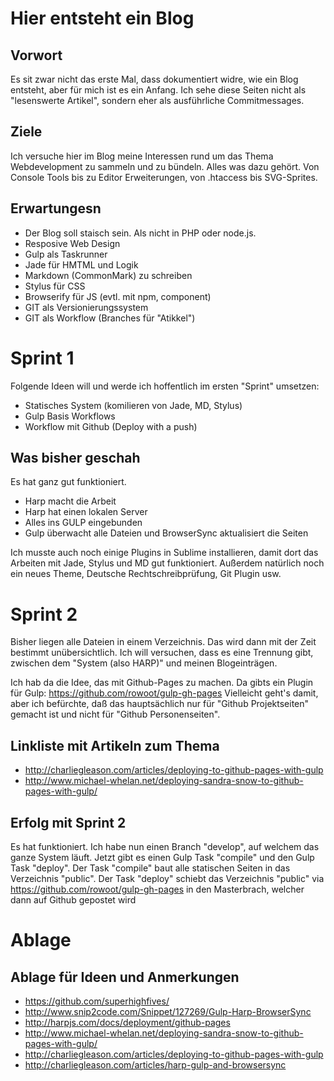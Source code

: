 # Hier entsteht ein Blog

## Vorwort
Es sit zwar nicht das erste Mal, dass dokumentiert widre, wie ein Blog entsteht, aber für mich ist es ein Anfang.
Ich sehe diese Seiten nicht als "lesenswerte Artikel", sondern eher als ausführliche Commitmessages.

## Ziele
Ich versuche hier im Blog meine Interessen rund um das Thema Webdevelopment zu sammeln und zu bündeln.
Alles was dazu gehört. Von Console Tools bis zu Editor Erweiterungen, von .htaccess bis SVG-Sprites.

## Erwartungesn
* Der Blog soll staisch sein. Als nicht in PHP oder node.js.
* Resposive Web Design
* Gulp als Taskrunner
* Jade für HMTML und Logik
* Markdown (CommonMark) zu schreiben
* Stylus für CSS
* Browserify für JS (evtl. mit npm, component)
* GIT als Versionierungssystem
* GIT als Workflow (Branches für "Atikkel")


# Sprint 1
Folgende Ideen will und werde ich hoffentlich im ersten "Sprint" umsetzen:
* Statisches System (komilieren von Jade, MD, Stylus)
* Gulp Basis Workflows
* Workflow mit Github (Deploy with a push)

## Was bisher geschah

Es hat ganz gut funktioniert.
* Harp macht die Arbeit
* Harp hat einen lokalen Server
* Alles ins GULP eingebunden
* Gulp überwacht alle Dateien und BrowserSync aktualisiert die Seiten

Ich musste auch noch einige  Plugins in Sublime installieren, damit dort das Arbeiten mit Jade, Stylus und MD gut funktioniert. Außerdem natürlich noch ein neues Theme, Deutsche Rechtschreibprüfung, Git Plugin usw.

# Sprint 2
Bisher liegen alle Dateien in einem Verzeichnis. Das wird dann mit der Zeit bestimmt unübersichtlich.
Ich will versuchen, dass es eine Trennung gibt, zwischen dem "System (also HARP)" und meinen Blogeinträgen.

Ich hab da die Idee, das mit Github-Pages zu machen.
Da gibts ein Plugin für Gulp:
https://github.com/rowoot/gulp-gh-pages
Vielleicht geht's damit, aber ich befürchte, daß das hauptsächlich nur für "Github Projektseiten" gemacht ist und nicht für "Github Personenseiten".

## Linkliste mit Artikeln zum Thema
* http://charliegleason.com/articles/deploying-to-github-pages-with-gulp
* http://www.michael-whelan.net/deploying-sandra-snow-to-github-pages-with-gulp/

## Erfolg mit Sprint 2
Es hat funktioniert.
Ich habe nun einen Branch "develop", auf welchem das ganze System läuft.
Jetzt gibt es einen Gulp Task "compile" und den Gulp Task "deploy".
Der Task "compile" baut alle statischen Seiten in das Verzeichnis "public".
Der Task "deploy" schiebt das Verzeichnis "public" via https://github.com/rowoot/gulp-gh-pages in den Masterbrach, welcher dann auf Github gepostet wird

# Ablage

## Ablage für Ideen und Anmerkungen
  * https://github.com/superhighfives/
  * http://www.snip2code.com/Snippet/127269/Gulp-Harp-BrowserSync
  * http://harpjs.com/docs/deployment/github-pages
  * http://www.michael-whelan.net/deploying-sandra-snow-to-github-pages-with-gulp/
  * http://charliegleason.com/articles/deploying-to-github-pages-with-gulp
  * http://charliegleason.com/articles/harp-gulp-and-browsersync